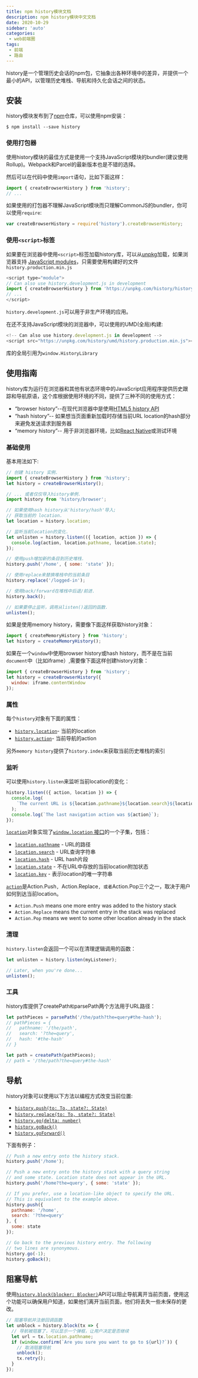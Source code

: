 ```yaml
---
title: npm history模块文档
description: npm history模块中文文档
date: 2020-10-29
sidebar: 'auto'
categories:
 - web前端圈
tags:
 - 前端
 - 路由
---
```


history是一个管理历史会话的npm包，它抽象出各种环境中的差异，并提供一个最小的API，以管理历史堆栈、导航和持久化会话之间的状态。

## 安装

history模块发布到了[npm](https://www.npmjs.com/)仓库，可以使用npm安装：

``` shell
$ npm install --save history
```

### 使用打包器

使用history模块的最佳方式是使用一个支持JavaScript模块的bundler(建议使用Rollup)。Webpack和Parcel的最新版本也是不错的选择。

然后可以在代码中使用`import`语句，比如下面这样：

```javascript
import { createBrowserHistory } from 'history';
// ...
```

如果使用的打包器不理解JavaScript模块而只理解CommonJS的bundler，你可以使用`require`:

```js
var createBrowserHistory = require('history').createBrowserHistory;
```

### 使用`<script>`标签

如果要在浏览器中使用`<script>`标签加载history库，可以从[unpkg](https://unpkg.com/)加载，如果浏览器支持 [JavaScript modules](https://developer.mozilla.org/en-US/docs/Web/JavaScript/Guide/Modules)，只需要使用构建好的文件`history.production.min.js`

```js
<script type="module">
// Can also use history.development.js in development
import { createBrowserHistory } from 'https://unpkg.com/history/history.production.min.js';
// ...
</script>
```

`history.development.js`可以用于非生产环境的应用。

在还不支持JavaScript模块的浏览器中，可以使用的UMD(全局)构建:

```js
<!-- Can also use history.development.js in development -->
<script src="https://unpkg.com/history/umd/history.production.min.js"></script>
```

库的全局引用为`window.HistoryLibrary`

## 使用指南

history库为运行在浏览器和其他有状态环境中的JavaScript应用程序提供历史跟踪和导航原语，这个库根据使用环境的不同，提供了三种不同的使用方式：

- “browser history”--在现代浏览器中是使用[HTML5 history API](http://diveintohtml5.info/history.html)
- “hash history”-- 如果想当页面重新加载时存储当前URL location的hash部分来避免发送请求到服务器
- “memory history”-- 用于非浏览器环境，比如[React Native](https://facebook.github.io/react-native/)或测试环境

### 基础使用

基本用法如下:

```js
// 创建 history 实例.
import { createBrowserHistory } from 'history';
let history = createBrowserHistory();

// ... 或者仅仅导入history单例.
import history from 'history/browser';

// 如果使用hash history从'history/hash'导入;
// 获取当前的 location.
let location = history.location;

// 监听当前location的变化.
let unlisten = history.listen(({ location, action }) => {
  console.log(action, location.pathname, location.state);
});

// 使用push增加新的条目到历史堆栈.
history.push('/home', { some: 'state' });

// 使用replace来替换堆栈中的当前条目
history.replace('/logged-in');

// 使用back/forward在堆栈中后退/前进.
history.back();

// 如果要停止监听，调用从listen()返回的函数.
unlisten();
```

如果是使用memory history，需要像下面这样获取history对象：

```js
import { createMemoryHistory } from 'history';
let history = createMemoryHistory();
```

如果在一个`window`中使用browser history或hash history，而不是在当前`document`中（比如iframe）,需要像下面这样创建history对象：

```js
import { createBrowserHistory } from 'history';
let history = createBrowserHistory({
  window: iframe.contentWindow
});
```

### 属性

每个`history`对象有下面的属性：

- [`history.location`](https://github.com/ReactTraining/history/blob/28c89f4091ae9e1b0001341ea60c629674e83627/docs/api-reference.md#history.location)- 当前的location
- [`history.action`](https://github.com/ReactTraining/history/blob/28c89f4091ae9e1b0001341ea60c629674e83627/docs/api-reference.md#history.action)- 当前导航的action

另外`memory history`提供了`history.index`来获取当前历史堆栈的索引

### 监听

可以使用`history.listen`来监听当前location的变化：

```js
history.listen(({ action, location }) => {
  console.log(
    `The current URL is ${location.pathname}${location.search}${location.hash}`
  );
  console.log(`The last navigation action was ${action}`);
});
```

[`location`](https://github.com/ReactTraining/history/blob/28c89f4091ae9e1b0001341ea60c629674e83627/docs/api-reference.md#location)对象实现了[`window.location` 接口](https://developer.mozilla.org/en-US/docs/Web/API/Location)的一个子集，包括：

- [`location.pathname`](https://github.com/ReactTraining/history/blob/28c89f4091ae9e1b0001341ea60c629674e83627/docs/api-reference.md#location.pathname) - URL的路径
- [`location.search`](https://github.com/ReactTraining/history/blob/28c89f4091ae9e1b0001341ea60c629674e83627/docs/api-reference.md#location.search) - URL查询字符串
- [`location.hash`](https://github.com/ReactTraining/history/blob/28c89f4091ae9e1b0001341ea60c629674e83627/docs/api-reference.md#location.hash) - URL hash片段
- [`location.state`](https://github.com/ReactTraining/history/blob/28c89f4091ae9e1b0001341ea60c629674e83627/docs/api-reference.md#location.state) - 不在URL中存放的当前location附加状态
- [`location.key`](https://github.com/ReactTraining/history/blob/28c89f4091ae9e1b0001341ea60c629674e83627/docs/api-reference.md#location.key) - 表示location的唯一字符串

[`action`](https://github.com/ReactTraining/history/blob/28c89f4091ae9e1b0001341ea60c629674e83627/docs/api-reference.md#action)是Action.Push`, `Action.Replace`, 或者`Action.Pop三个之一，取决于用户如何到达当前location。

- `Action.Push` means one more entry was added to the history stack
- `Action.Replace` means the current entry in the stack was replaced
- `Action.Pop` means we went to some other location already in the stack

### 清理

`history.listen`会返回一个可以在清理逻辑调用的函数：

```js
let unlisten = history.listen(myListener);

// Later, when you're done...
unlisten();
```

### 工具

history库提供了createPath` 和 `parsePath两个方法用于URL路径：

```js
let pathPieces = parsePath('/the/path?the=query#the-hash');
// pathPieces = {
//   pathname: '/the/path',
//   search: '?the=query',
//   hash: '#the-hash'
// }

let path = createPath(pathPieces);
// path = '/the/path?the=query#the-hash'
```

## 导航

history对象可以使用以下方法以编程方式改变当前位置:

- [`history.push(to: To, state?: State)`](https://github.com/ReactTraining/history/blob/28c89f4091ae9e1b0001341ea60c629674e83627/docs/api-reference.md#history.push)
- [`history.replace(to: To, state?: State)`](https://github.com/ReactTraining/history/blob/28c89f4091ae9e1b0001341ea60c629674e83627/docs/api-reference.md#history.replace)
- [`history.go(delta: number)`](https://github.com/ReactTraining/history/blob/28c89f4091ae9e1b0001341ea60c629674e83627/docs/api-reference.md#history.go)
- [`history.goBack()`](https://github.com/ReactTraining/history/blob/28c89f4091ae9e1b0001341ea60c629674e83627/docs/api-reference.md#history.back)
- [`history.goForward()`](https://github.com/ReactTraining/history/blob/28c89f4091ae9e1b0001341ea60c629674e83627/docs/api-reference.md#history.forward)

下面有例子：

```js
// Push a new entry onto the history stack.
history.push('/home');

// Push a new entry onto the history stack with a query string
// and some state. Location state does not appear in the URL.
history.push('/home?the=query', { some: 'state' });

// If you prefer, use a location-like object to specify the URL.
// This is equivalent to the example above.
history.push({
  pathname: '/home',
  search: '?the=query'
}, {
  some: state
});

// Go back to the previous history entry. The following
// two lines are synonymous.
history.go(-1);
history.goBack();
```

## 阻塞导航

使用[`history.block(blocker: Blocker)`](https://github.com/ReactTraining/history/blob/28c89f4091ae9e1b0001341ea60c629674e83627/docs/api-reference.md#history.block)API可以阻止导航离开当前页面，使用这个功能可以确保用户知道，如果他们离开当前页面，他们将丢失一些未保存的更改。

```js
// 阻塞导航并注册回调函数
let unblock = history.block(tx => {
  // 导航被阻塞了，可以显示一个弹框，让用户决定是否继续
  let url = tx.location.pathname;
  if (window.confirm(`Are you sure you want to go to ${url}?`)) {
    // 取消阻塞导航
    unblock();
    tx.retry();
  }
});
```

